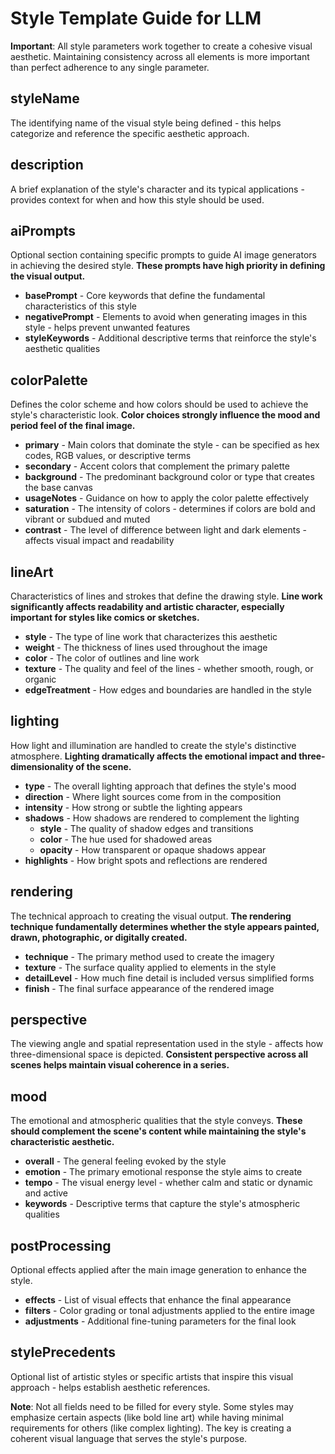 # Style Template Guide for LLM

**Important**: All style parameters work together to create a cohesive visual aesthetic. Maintaining consistency across all elements is more important than perfect adherence to any single parameter.

## styleName
The identifying name of the visual style being defined - this helps categorize and reference the specific aesthetic approach.

## description
A brief explanation of the style's character and its typical applications - provides context for when and how this style should be used.

## aiPrompts
Optional section containing specific prompts to guide AI image generators in achieving the desired style. **These prompts have high priority in defining the visual output.**

* **basePrompt** - Core keywords that define the fundamental characteristics of this style
* **negativePrompt** - Elements to avoid when generating images in this style - helps prevent unwanted features
* **styleKeywords** - Additional descriptive terms that reinforce the style's aesthetic qualities

## colorPalette
Defines the color scheme and how colors should be used to achieve the style's characteristic look. **Color choices strongly influence the mood and period feel of the final image.**

* **primary** - Main colors that dominate the style - can be specified as hex codes, RGB values, or descriptive terms
* **secondary** - Accent colors that complement the primary palette
* **background** - The predominant background color or type that creates the base canvas
* **usageNotes** - Guidance on how to apply the color palette effectively
* **saturation** - The intensity of colors - determines if colors are bold and vibrant or subdued and muted
* **contrast** - The level of difference between light and dark elements - affects visual impact and readability

## lineArt
Characteristics of lines and strokes that define the drawing style. **Line work significantly affects readability and artistic character, especially important for styles like comics or sketches.**

* **style** - The type of line work that characterizes this aesthetic
* **weight** - The thickness of lines used throughout the image
* **color** - The color of outlines and line work
* **texture** - The quality and feel of the lines - whether smooth, rough, or organic
* **edgeTreatment** - How edges and boundaries are handled in the style

## lighting
How light and illumination are handled to create the style's distinctive atmosphere. **Lighting dramatically affects the emotional impact and three-dimensionality of the scene.**

* **type** - The overall lighting approach that defines the style's mood
* **direction** - Where light sources come from in the composition
* **intensity** - How strong or subtle the lighting appears
* **shadows** - How shadows are rendered to complement the lighting
  * **style** - The quality of shadow edges and transitions
  * **color** - The hue used for shadowed areas
  * **opacity** - How transparent or opaque shadows appear
* **highlights** - How bright spots and reflections are rendered

## rendering
The technical approach to creating the visual output. **The rendering technique fundamentally determines whether the style appears painted, drawn, photographic, or digitally created.**

* **technique** - The primary method used to create the imagery
* **texture** - The surface quality applied to elements in the style
* **detailLevel** - How much fine detail is included versus simplified forms
* **finish** - The final surface appearance of the rendered image

## perspective
The viewing angle and spatial representation used in the style - affects how three-dimensional space is depicted. **Consistent perspective across all scenes helps maintain visual coherence in a series.**

## mood
The emotional and atmospheric qualities that the style conveys. **These should complement the scene's content while maintaining the style's characteristic aesthetic.**

* **overall** - The general feeling evoked by the style
* **emotion** - The primary emotional response the style aims to create
* **tempo** - The visual energy level - whether calm and static or dynamic and active
* **keywords** - Descriptive terms that capture the style's atmospheric qualities

## postProcessing
Optional effects applied after the main image generation to enhance the style.

* **effects** - List of visual effects that enhance the final appearance
* **filters** - Color grading or tonal adjustments applied to the entire image
* **adjustments** - Additional fine-tuning parameters for the final look

## stylePrecedents
Optional list of artistic styles or specific artists that inspire this visual approach - helps establish aesthetic references.

**Note**: Not all fields need to be filled for every style. Some styles may emphasize certain aspects (like bold line art) while having minimal requirements for others (like complex lighting). The key is creating a coherent visual language that serves the style's purpose.